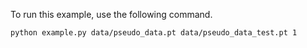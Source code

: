 To run this example, use the following command.

`python example.py data/pseudo_data.pt data/pseudo_data_test.pt 1`

